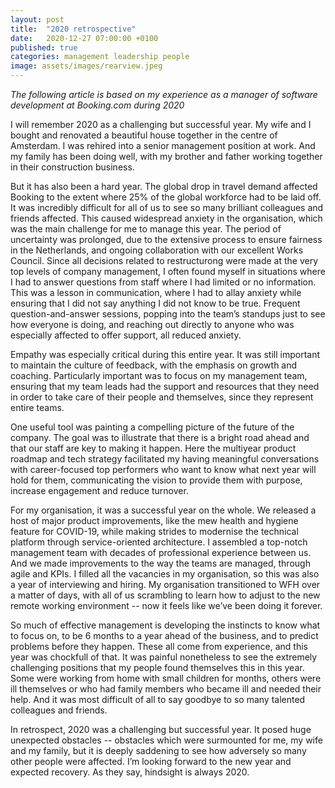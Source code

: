 ```yaml
---
layout: post
title:  "2020 retrospective"
date:   2020-12-27 07:00:00 +0100
published: true
categories: management leadership people
image: assets/images/rearview.jpeg
---
```


*The following article is based on my experience as a manager of software development at Booking.com during 2020* 

I will remember 2020 as a challenging but successful year. My wife and I bought and renovated a beautiful house together in the centre of Amsterdam. I was rehired into a senior management position at work. And my family has been doing well, with my brother and father working together in their construction business.

But it has also been a hard year. The global drop in travel demand affected Booking to the extent where 25% of the global workforce had to be laid off. It was incredibly difficult for all of us to see so many brilliant colleagues and friends affected. This caused widespread anxiety in the organisation, which was the main challenge for me to manage this year. The period of uncertainty was prolonged, due to the extensive process to ensure fairness in the Netherlands, and ongoing collaboration with our excellent Works Council. Since all  decisions related to restructurong were made at the very top levels of company management, I often found myself in situations where I had to answer questions from staff where I had limited or no information. This was a lesson in communication, where I had to allay anxiety while ensuring that I did not say anything I did not know to be true. Frequent question-and-answer sessions, popping into the team’s standups just to see how everyone is doing, and reaching out directly to anyone who was especially affected to offer support, all reduced anxiety.

Empathy was especially critical during this entire year. It was still important to maintain the culture of feedback, with the emphasis on growth and coaching. Particularly important was to focus on my management team, ensuring that my team leads had the support and resources that they need in order to take care of their people and themselves, since they represent entire teams.

One useful tool was painting a compelling picture of the future of the company. The goal was to illustrate that there is a bright road ahead and that our staff are key to making it happen. Here the multiyear product roadmap and tech strategy facilitated my having meaningful conversations with career-focused top performers who want to know what next year will hold for them, communicating the vision to provide them with purpose, increase engagement and reduce turnover.

For my organisation, it was a successful year on the whole. We released a host of major product improvements, like the mew health and hygiene feature for COVID-19, while making strides to modernise the technical platform through service-oriented architecture. I assembled a top-notch management team with decades of professional experience between us. And we made improvements to the way the teams are managed, through agile and KPIs. I filled all the vacancies in my organisation, so this was also a year of interviewing and hiring. My organisation transitioned to WFH over a matter of days, with all of us scrambling to learn how to adjust to the new remote working environment -- now it feels like we’ve been doing it forever.

So much of effective management is developing the instincts to know what to focus on, to be 6 months to a year ahead of the business, and to predict problems before they happen. These all come from experience, and this year was chockfull of that. It was painful nonetheless to see the extremely challenging positions that my people found themselves this in this year. Some were working from home with small children for months, others were ill themselves or who had family members who became ill and needed their help. And it was most difficult of all to say goodbye to so many talented colleagues and friends.

In retrospect, 2020 was a challenging but successful year. It posed huge unexpected obstacles -- obstacles which were surmounted for me, my wife and my family, but it is deeply saddening to see how adversely so many other people were affected. I’m looking forward to the new year and expected recovery. As they say, hindsight is always 2020.